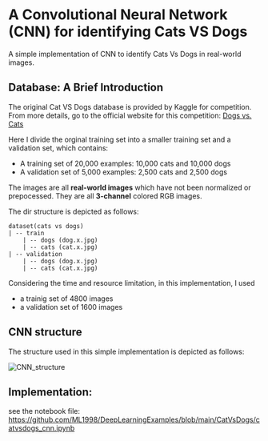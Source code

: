 # A Convolutional Neural Network (CNN) for identifying Cats VS Dogs

A simple implementation of CNN to identify Cats Vs Dogs in real-world images.

## Database: A Brief Introduction

The original Cat VS Dogs database is provided by Kaggle for competition. From more details, go to the official website for this competition: [Dogs vs. Cats](https://www.kaggle.com/c/dogs-vs-cats)

Here I divide the orginal training set into a smaller training set and a validation set, which contains:
* A training set of 20,000 examples: 10,000 cats and 10,000 dogs
* A validation set of 5,000 examples: 2,500 cats and 2,500 dogs

The images are all **real-world images** which have not been normalized or prepocessed. They are all **3-channel** colored RGB images.

The dir structure is depicted as follows:

    dataset(cats vs dogs)
    | -- train
        | -- dogs (dog.x.jpg)
        | -- cats (cat.x.jpg)
    | -- validation
        | -- dogs (dog.x.jpg)
        | -- cats (cat.x.jpg)

Considering the time and resource limitation, in this implementation, I used
* a trainig set of 4800 images
* a validation set of 1600 images

## CNN structure

The structure used in this simple implementation is depicted as follows:

![CNN_structure](https://github.com/ML1998/DeepLearningExamples/blob/main/CatVsDogs/CNNstruct.png)

## Implementation: 

see the notebook file: https://github.com/ML1998/DeepLearningExamples/blob/main/CatVsDogs/catvsdogs_cnn.ipynb